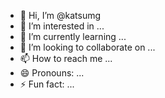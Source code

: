 - 👋 Hi, I’m @katsumg
- 👀 I’m interested in ...
- 🌱 I’m currently learning ...
- 💞️ I’m looking to collaborate on ...
- 📫 How to reach me ...
- 😄 Pronouns: ...
- ⚡ Fun fact: ...

<!---
katsumg/katsumg is a ✨ special ✨ repository because its `README.md` (this file) appears on your GitHub profile.
You can click the Preview link to take a look at your changes.
--->
